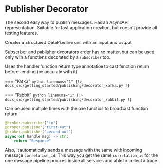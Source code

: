 # Publisher Decorator

The second easy way to publish messages. Has an AsyncAPI representation.
Suitable for fast application creation, but doesn't provide all testing features.

Creates a structured DataPipeline unit with an input and output

Subscriber and publisher decorators order has no matter, but can be used only with a functions decorated by a `subscriber` too.

Uses the handler function return type annotation to cast function return before sending (be accurate with it)

=== "Kafka"
    ```python linenums="1"
    {!> docs_src/getting_started/publishing/decorator_kafka.py !}
    ```

=== "Rabbit"
    ```python linenums="1"
    {!> docs_src/getting_started/publishing/decorator_rabbit.py !}
    ```

Can be used multiple times with the one function to broadcast function return

```python
@broker.subscriber("in")
@broker.publisher("first-out")
@broker.publisher("second-out")
async def handle(msg) -> str:
    return "Response"
```

Also, it automatically sends a message with the same with incoming message `correlation_id`. This way you get the same `correlation_id` for the one message pipeline procces inside all services and able to collect a trace.
